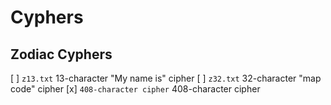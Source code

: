 # Cyphers

## Zodiac Cyphers

[ ] `z13.txt` 13-character "My name is" cipher
[ ] `z32.txt` 32-character "map code" cipher
[x] `408-character cipher` 408-character cipher